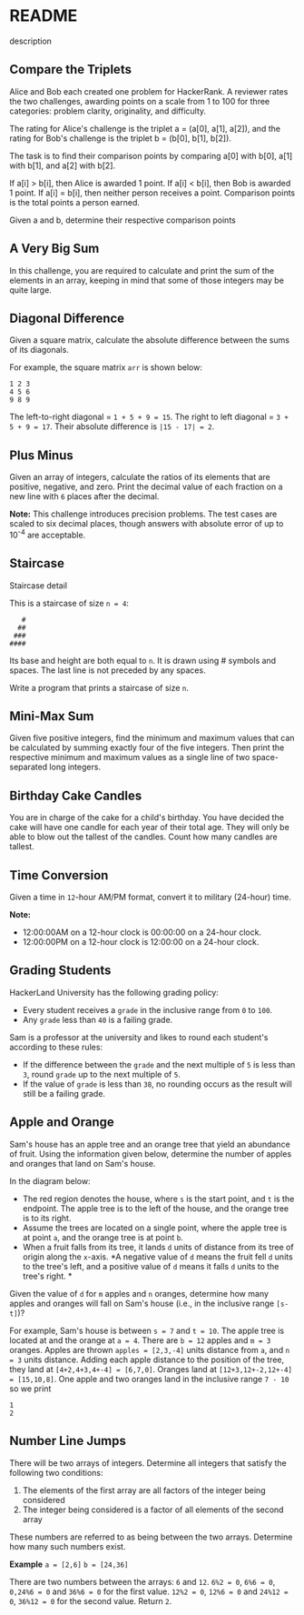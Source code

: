 # README
description

## Compare the Triplets

Alice and Bob each created one problem for HackerRank. A reviewer rates the two challenges, awarding points on a scale from 1 to 100 for three categories: problem clarity, originality, and difficulty.

The rating for Alice's challenge is the triplet a = (a[0], a[1], a[2]), and the rating for Bob's challenge is the triplet b = (b[0], b[1], b[2]).

The task is to find their comparison points by comparing a[0] with b[0], a[1] with b[1], and a[2] with b[2].

If a[i] > b[i], then Alice is awarded 1 point.
If a[i] < b[i], then Bob is awarded 1 point.
If a[i] = b[i], then neither person receives a point.
Comparison points is the total points a person earned.

Given a and b, determine their respective comparison points

## A Very Big Sum

In this challenge, you are required to calculate and print the sum of the elements in an array, keeping in mind that some of those integers may be quite large.

## Diagonal Difference

Given a square matrix, calculate the absolute difference between the sums of its diagonals.

For example, the square matrix ``arr`` is shown below:

```
1 2 3
4 5 6
9 8 9
```

The left-to-right diagonal = ``1 + 5 + 9 = 15``. The right to left diagonal = ``3 + 5 + 9 = 17``. Their absolute difference is ``|15 - 17| = 2``.

## Plus Minus

Given an array of integers, calculate the ratios of its elements that are positive, negative, and zero. Print the decimal value of each fraction on a new line with ``6`` places after the decimal.

**Note:** This challenge introduces precision problems. The test cases are scaled to six decimal places, though answers with absolute error of up to 10<sup>-4</sup> are acceptable.

## Staircase

Staircase detail

This is a staircase of size ``n = 4``:

```
   #
  ##
 ###
####
```

Its base and height are both equal to ``n``. It is drawn using # symbols and spaces. The last line is not preceded by any spaces.

Write a program that prints a staircase of size ``n``.

## Mini-Max Sum

Given five positive integers, find the minimum and maximum values that can be calculated by summing exactly four of the five integers. Then print the respective minimum and maximum values as a single line of two space-separated long integers.

## Birthday Cake Candles

You are in charge of the cake for a child's birthday. You have decided the cake will have one candle for each year of their total age. They will only be able to blow out the tallest of the candles. Count how many candles are tallest.

## Time Conversion

Given a time in ``12``-hour AM/PM format, convert it to military (24-hour) time.

**Note:**
- 12:00:00AM on a 12-hour clock is 00:00:00 on a 24-hour clock.
- 12:00:00PM on a 12-hour clock is 12:00:00 on a 24-hour clock.

## Grading Students

HackerLand University has the following grading policy:
- Every student receives a ``grade`` in the inclusive range from ``0`` to ``100``.
- Any ``grade`` less than ``40`` is a failing grade.

Sam is a professor at the university and likes to round each student's  according to these rules:
- If the difference between the ``grade`` and the next multiple of ``5`` is less than ``3``, round ``grade`` up to the next multiple of ``5``.
- If the value of ``grade`` is less than ``38``, no rounding occurs as the result will still be a failing grade.

## Apple and Orange

Sam's house has an apple tree and an orange tree that yield an abundance of fruit. Using the information given below, determine the number of apples and oranges that land on Sam's house.

In the diagram below:

* The red region denotes the house, where ``s`` is the start point, and ``t`` is the endpoint. The apple tree is to the left of the house, and the orange tree is to its right.
* Assume the trees are located on a single point, where the apple tree is at point ``a``, and the orange tree is at point ``b``.
* When a fruit falls from its tree, it lands ``d`` units of distance from its tree of origin along the ``x``-axis. *A negative value of ``d`` means the fruit fell ``d`` units to the tree's left, and a positive value of ``d`` means it falls ``d`` units to the tree's right. *

Given the value of ``d`` for ``m`` apples and ``n`` oranges, determine how many apples and oranges will fall on Sam's house (i.e., in the inclusive range ``[s-t]``)?

For example, Sam's house is between ``s = 7`` and ``t = 10``. The apple tree is located at  and the orange at ``a = 4``. There are ``b = 12`` apples and ``m = 3`` oranges. Apples are thrown ``apples = [2,3,-4]`` units distance from ``a``, and ``n = 3`` units distance. Adding each apple distance to the position of the tree, they land at ``[4+2,4+3,4+-4] = [6,7,0]``. Oranges land at ``[12+3,12+-2,12+-4] = [15,10,8]``. One apple and two oranges land in the inclusive range ``7 - 10`` so we print

```
1
2
```

## Number Line Jumps

There will be two arrays of integers. Determine all integers that satisfy the following two conditions:

1. The elements of the first array are all factors of the integer being considered
2. The integer being considered is a factor of all elements of the second array

These numbers are referred to as being between the two arrays. Determine how many such numbers exist.

**Example**
``a = [2,6]``
``b = [24,36]``

There are two numbers between the arrays: ``6`` and ``12``.
``6%2 = 0``, ``6%6 = 0``, ``0,24%6 = 0`` and ``36%6 = 0`` for the first value.
``12%2 = 0``, ``12%6 = 0`` and ``24%12 = 0``, ``36%12 = 0`` for the second value. Return ``2``.